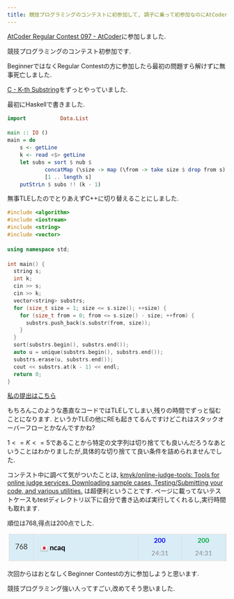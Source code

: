 ```yaml
---
title: 競技プログラミングのコンテストに初参加して, 調子に乗って初参加なのにAtCoder Regular Contest 097の方に参加したら見事爆死しました
---
```


[AtCoder Regular Contest 097 - AtCoder](https://beta.atcoder.jp/contests/arc097)に参加しました.

競技プログラミングのコンテスト初参加です.

BeginnerではなくRegular Contestの方に参加したら最初の問題すら解けずに無事死亡しました.

[C - K-th Substring](https://beta.atcoder.jp/contests/arc097/tasks/arc097_a)をずっとやっていました.

最初にHaskellで書きました.

~~~hs
import           Data.List

main :: IO ()
main = do
    s <- getLine
    k <- read <$> getLine
    let subs = sort $ nub $
            concatMap (\size -> map (\from -> take size $ drop from s) [0 .. length s - size])
            [1 .. length s]
    putStrLn $ subs !! (k - 1)
~~~

無事TLEしたのでとりあえずC++に切り替えることにしました.

~~~cpp
#include <algorithm>
#include <iostream>
#include <string>
#include <vector>

using namespace std;

int main() {
  string s;
  int k;
  cin >> s;
  cin >> k;
  vector<string> substrs;
  for (size_t size = 1; size <= s.size(); ++size) {
    for (size_t from = 0; from <= s.size() - size; ++from) {
      substrs.push_back(s.substr(from, size));
    }
  }
  sort(substrs.begin(), substrs.end());
  auto u = unique(substrs.begin(), substrs.end());
  substrs.erase(u, substrs.end());
  cout << substrs.at(k - 1) << endl;
  return 0;
}
~~~

[私の提出はこちら](https://beta.atcoder.jp/contests/arc097/submissions?f.User=ncaq)

もちろんこのような愚直なコードではTLEしてしまい,残りの時間でずっと悩むことになります.
というかTLEの他にREも起きてるんですけどこれはスタックオーバーフローとかなんですかね?

$1 <= K <= 5$であることから特定の文字列は切り捨てても良いんだろうなあということはわかりましたが,具体的な切り捨てて良い条件を詰められませんでした.

コンテスト中に調べて気がついたことは,
[kmyk/online-judge-tools: Tools for online judge services. Downloading sample cases, Testing/Submitting your code, and various utilities.](https://github.com/kmyk/online-judge-tools)
は超便利ということです.
ページに載ってないテストケースもtestディレクトリ以下に自分で書き込めば実行してくれるし,実行時間も取れます.

順位は768,得点は200点でした.

![順位](/asset/screenshot-2018-05-12-22-41-10.png)

次回からはおとなしくBeginner Contestの方に参加しようと思います.

競技プログラミング強い人ってすごい,改めてそう思いました.
